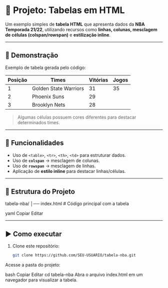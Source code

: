 # 🏀 Projeto: Tabelas em HTML

Um exemplo simples de **tabela HTML** que apresenta dados da **NBA Temporada 21/22**, utilizando recursos como **linhas, colunas, mesclagem de células (colspan/rowspan)** e **estilização inline**.

---

## 📌 Demonstração

Exemplo de tabela gerada pelo código:

| Posição | Times                  | Vitórias | Jogos |
|---------|------------------------|----------|-------|
| 1       | Golden State Warriors  | 31       | 35    |
| 2       | Phoenix Suns           | 29       |       |
| 3       | Brooklyn Nets          | 28       |       |

> Algumas células possuem cores diferentes para destacar determinados times.

---

## 🚀 Funcionalidades

- Uso de `<table>`, `<tr>`, `<th>`, `<td>` para estruturar dados.  
- Uso de **`colspan`** → mesclagem de colunas.  
- Uso de **`rowspan`** → mesclagem de linhas.  
- Aplicação de **estilo inline** para destacar linhas/células.  

---

## 📂 Estrutura do Projeto

tabela-nba/
│── index.html # Código principal com a tabela

yaml
Copiar
Editar

---

## ▶️ Como executar

1. Clone este repositório:
   ```bash
   git clone https://github.com/SEU-USUARIO/tabela-nba.git
Acesse a pasta do projeto:

bash
Copiar
Editar
cd tabela-nba
Abra o arquivo index.html em um navegador para visualizar a tabela.
